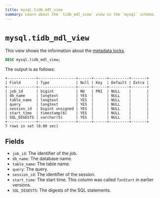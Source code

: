 ```yaml
---
title: mysql.tidb_mdl_view
summary: Learn about the `tidb_mdl_view` view in the `mysql` schema.
---
```


# `mysql.tidb_mdl_view`

This view shows the information about the [metadata locks](/metadata-lock.md).

```sql
DESC mysql.tidb_mdl_view;
```

The output is as follows:

```
+-------------+-----------------+------+------+---------+-------+
| Field       | Type            | Null | Key  | Default | Extra |
+-------------+-----------------+------+------+---------+-------+
| job_id      | bigint          | NO   | PRI  | NULL    |       |
| db_name     | longtext        | YES  |      | NULL    |       |
| table_name  | longtext        | YES  |      | NULL    |       |
| query       | longtext        | YES  |      | NULL    |       |
| session_id  | bigint unsigned | YES  |      | NULL    |       |
| start_time  | timestamp(6)    | YES  |      | NULL    |       |
| SQL_DIGESTS | varchar(5)      | YES  |      | NULL    |       |
+-------------+-----------------+------+------+---------+-------+
7 rows in set (0.00 sec)
```

## Fields

* `job_id`: The identifier of the job.
* `db_name`: The database name.
* `table_name`: The table name.
* `query`: The query.
* `session_id`: The identifier of the session.
* `start_time`: The start time. This column was called `TxnStart` in earlier versions.
* `SQL_DIGESTS`: The digests of the SQL statements.